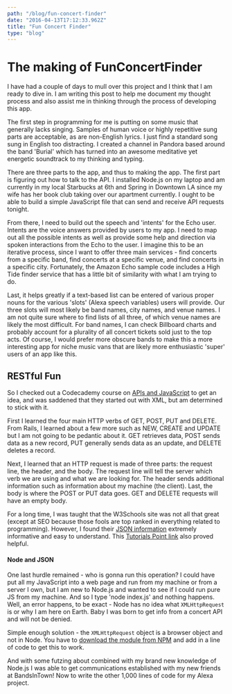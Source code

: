 ```yaml
---
path: "/blog/fun-concert-finder"
date: "2016-04-13T17:12:33.962Z"
title: "Fun Concert Finder"
type: "blog"
---
```


# The making of FunConcertFinder
I have had a couple of days to mull over this project and I think that I am ready to dive in. I am writing this post to help me document my thought process and also assist me in thinking through the process of developing this app.

The first step in programming for me is putting on some music that generally lacks singing. Samples of human voice or highly repetitive sung parts are acceptable, as are non-English lyrics. I just find a standard song sung in English too distracting. I created a channel in Pandora based around the band 'Burial' which has turned into an awesome meditative yet energetic soundtrack to my thinking and typing.

There are three parts to the app, and thus to making the app. The first part is figuring out how to talk to the API. I installed Node.js on my laptop and am currently in my local Starbucks at 6th and Spring in Downtown LA since my wife has her book club taking over our apartment currently. I ought to be able to build a simple JavaScript file that can send and receive API requests tonight.

From there, I need to build out the speech and 'intents' for the Echo user. Intents are the voice answers provided by users to my app. I need to map out all the possible intents as well as provide some help and direction via spoken interactions from the Echo to the user. I imagine this to be an iterative process, since I want to offer three main services - find concerts from a specific band, find concerts at a specific venue, and find concerts in a specific city. Fortunately, the Amazon Echo sample code includes a High Tide finder service that has a little bit of similarity with what I am trying to do.

Last, it helps greatly if a text-based list can be entered of various proper nouns for the various 'slots' (Alexa speech variables) users will provide. Our three slots will most likely be band names, city names, and venue names. I am not quite sure where to find lists of all three, of which venue names are likely the most difficult. For band names, I can check Billboard charts and probably account for a plurality of all concert tickets sold just to the top acts. Of course, I would prefer more obscure bands to make this a more interesting app for niche music vans that are likely more enthusiastic 'super' users of an app like this.

## RESTful Fun
So I checked out a Codecademy course on [APIs and JavaScript](https://www.codecademy.com/courses/javascript-beginner-en-EID4t/1) to get an idea, and was saddened that they started out with XML, but am determined to stick with it.

First I learned the four main HTTP verbs of GET, POST, PUT and DELETE. From Rails, I learned about a few more such as NEW, CREATE and UPDATE but I am not going to be pedantic about it. GET retrieves data, POST sends data as a new record, PUT generally sends data as an update, and DELETE deletes a record.

Next, I learned that an HTTP request is made of three parts: the request line, the header, and the body. The request line will tell the server which verb we are using and what we are looking for. The header sends additional information such as information about my machine (the client). Last, the body is where the POST or PUT data goes. GET and DELETE requests will have an empty body.

For a long time, I was taught that the W3Schools site was not all that great (except at SEO because those fools are top ranked in everything related to programming). However, I found their [JSON information](http://www.w3schools.com/json/json_http.asp) extremely informative and easy to understand. This [Tutorials Point link](http://www.tutorialspoint.com/json/json_ajax_example.htm) also proved helpful.

#### Node and JSON
One last hurdle remained - who is gonna run this operation? I could have put all my JavaScript into a web page and run from my machine or from a server I own, but I am new to Node.js and wanted to see if I could run pure JS from my machine. And so I type 'node index.js' and nothing happens. Well, an error happens, to be exact - Node has no idea what `XMLHttpRequest` is or why I am here on Earth. Baby I was born to get info from a concert API and will not be denied.

Simple enough solution - the `XMLHttpRequest` object is a browser object and not in Node. You have to [download the module from NPM](https://www.npmjs.com/package/xmlhttprequest) and add in a line of code to get this to work.

And with some futzing about combined with my brand new knowledge of Node.js I was able to get communications established with my new friends at BandsInTown! Now to write the other 1,000 lines of code for my Alexa project.
